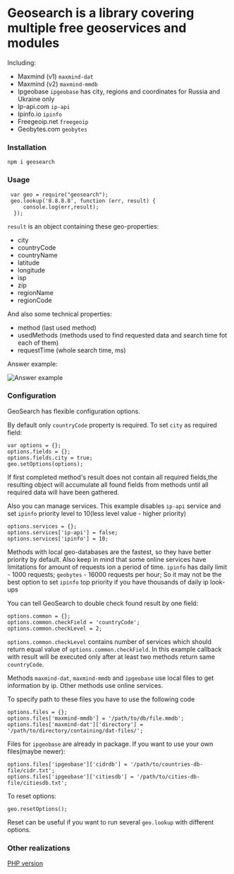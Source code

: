 Geosearch is a library covering multiple free geoservices and modules
==========================================================

Including:
 - Maxmind (v1) `maxmind-dat`
 - Maxmind (v2) `maxmind-mmdb`
 - Ipgeobase `ipgeobase` has city, regions and coordinates for Russia and Ukraine only
 - Ip-api.com `ip-api`
 - Ipinfo.io `ipinfo`
 - Freegeoip.net `freegeoip`
 - Geobytes.com `geobytes`

 ### Installation

 `npm i geosearch`


 ### Usage

 ```
  var geo = require("geosearch");
  geo.lookup('8.8.8.8', function (err, result) {
      console.log(err,result);
   });
  ```

  `result` is an object containing these geo-properties:
  - city
  - countryCode
  - countryName
  - latitude
  - longitude
  - isp
  - zip
  - regionName
  - regionCode

  And also some technical properties:
  - method (last used method)
  - usedMethods (methods used to find requested data and search time fot each of them)
  - requestTime (whole search time, ms)

  Answer example:

  ![Answer example](http://storage6.static.itmages.com/i/16/0407/h_1460030897_8656083_bfc7d8c1c6.jpeg)

  ### Configuration

  GeoSearch has flexible configuration options.

  By default only `countryCode` property is required. To set `city` as required field:

  ```
  var options = {};
  options.fields = {};
  options.fields.city = true;
  geo.setOptions(options);
   ```

   If first completed method's result does not contain all required fields,the resulting object will accumulate all found fields from methods
    until all required data will have been gathered.


   Also you can manage services. This example disables `ip-api` service and set `ipinfo` priority level to 10(less level value - higher priority)

   ```
   options.services = {};
   options.services['ip-api'] = false;
   options.services['ipinfo'] = 10;
   ```

   Methods with local geo-databases are the fastest, so they have better priority by default.
   Also keep in mind that some online services have limitations for amount of requests ion a period of time.
   `ipinfo` has daily limit - 1000 requests;
   `geobytes` - 16000 requests per hour;
   So it may not be the best option to set `ipinfo` top priority if you have thousands of daily ip look-ups

   You can tell GeoSearch to double check found result by one field:

   ```
   options.common = {};
   options.common.checkField = 'countryCode';
   options.common.checkLevel = 2;
   ```

   `options.common.checkLevel` contains number of services which should return equal value of `options.common.checkField`.
   In this example callback with result will be executed only after at least two methods return same `countryCode`.

   Methods `maxmind-dat`, `maxmind-mmdb` and `ipgeobase` use local files to get information by ip. Other methods use online services.

   To specify path to these files you have to use the following code

   ```
   options.files = {};
   options.files['maxmind-mmdb'] = '/path/to/db/file.mmdb';
   options.files['maxmind-dat']['directory'] = '/path/to/directory/containing/dat-files/';
   ```

   Files for `ipgeobase` are already in package. If you want to use your own files(maybe newer):

   ```
   options.files['ipgeobase']['cidrdb'] = '/path/to/countries-db-file/cidr.txt';
   options.files['ipgeobase']['citiesdb'] = '/path/to/cities-db-file/citiesdb.txt';
   ```

   To reset options:

   ```
   geo.resetOptions();
   ```

   Reset can be useful if you want to run several `geo.lookup`  with different options.


   ### Other realizations

   [PHP version](https://bitbucket.org/kubrey/geoservice)
